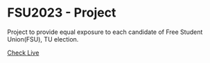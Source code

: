 # FSU2023 - Project

Project to provide equal exposure to each candidate of Free Student Union(FSU), TU election.

[Check Live](https://bit.ly/fsu2079e)

